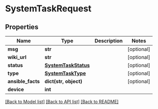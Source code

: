 # SystemTaskRequest


## Properties
Name | Type | Description | Notes
------------ | ------------- | ------------- | -------------
**msg** | **str** |  | [optional] 
**wiki_url** | **str** |  | [optional] 
**status** | [**SystemTaskStatus**](SystemTaskStatus.md) |  | [optional] 
**type** | [**SystemTaskType**](SystemTaskType.md) |  | [optional] 
**ansible_facts** | **dict(str, object)** |  | [optional] 
**device** | **int** |  | 

[[Back to Model list]](../README.md#documentation-for-models) [[Back to API list]](../README.md#documentation-for-api-endpoints) [[Back to README]](../README.md)


